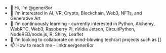 - 👋 Hi, I’m @gener8or
- 👀 I’m interested in AI, VR, Crypto, Blockchain, Web3, NFTs, and Generative Art
- 🌱 I’m continuously learning - currently interested in Python, Alchemy, WebRTC, Web3, Raspberry Pi, nVidia Jetson, CircuitPython, NodeRED/node.js, R, Shiny, Leaflet
- 💞️ I’m looking to collaborate on mind-blowing tech/art projects such as []
- 📫 How to reach me - linktr.ee/gener8or

<!---
gener8or/gener8or is a ✨ special ✨ repository because its `README.md` (this file) appears on your GitHub profile.
You can click the Preview link to take a look at your changes.
--->
